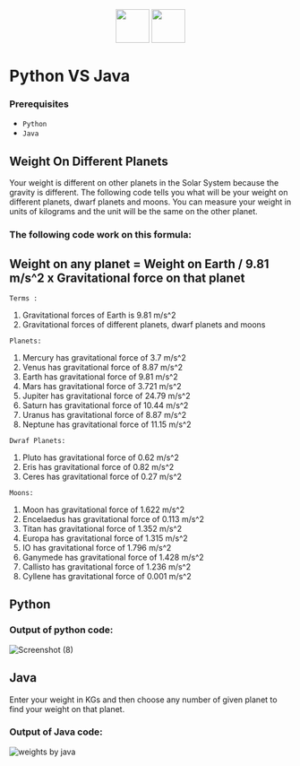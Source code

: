 <div align="center">
  <img height="60" src="https://user-images.githubusercontent.com/85709371/156916372-d8c1bbdd-5fe9-40d1-a250-5a1d4d454832.png">
  <img height="60" src="https://user-images.githubusercontent.com/85709371/156916388-f133f1a6-6b8a-4931-a609-775dddb402f4.png">
</div>

# Python VS Java

### Prerequisites
- `Python`
- `Java`

## Weight On Different Planets

Your weight is different on other planets in the Solar System because the gravity is different. The following code tells you what will be  your weight on different planets, dwarf planets and moons. You can measure your weight in units of kilograms and the unit will be the same on the other planet.

### The following code work on this formula:
 
## Weight on any planet = Weight on Earth / 9.81 m/s^2 x Gravitational force on that planet
 
`Terms :`
1. Gravitational forces of Earth is 9.81 m/s^2
2. Gravitational forces of different planets, dwarf planets and moons

`Planets:`

1. Mercury has gravitational force of 3.7 m/s^2
2. Venus has gravitational force of 8.87 m/s^2
3. Earth has gravitational force of 9.81 m/s^2
4. Mars has gravitational force of 3.721 m/s^2
5. Jupiter has gravitational force of 24.79 m/s^2
6. Saturn has gravitational force of 10.44 m/s^2
7. Uranus has gravitational force of 8.87 m/s^2
8. Neptune has gravitational force of 11.15 m/s^2

`Dwraf Planets:`

1. Pluto has gravitational force of 0.62 m/s^2
2. Eris has gravitational force of 0.82 m/s^2
3. Ceres has gravitational force of 0.27 m/s^2

`Moons:`

1. Moon has gravitational force of 1.622 m/s^2
2. Encelaedus has gravitational force of 0.113 m/s^2
3. Titan has gravitational force of 1.352 m/s^2
4. Europa has gravitational force of 1.315 m/s^2
5. IO has gravitational force of 1.796 m/s^2
6. Ganymede has gravitational force of 1.428 m/s^2
7. Callisto has gravitational force of 1.236 m/s^2
8. Cyllene has gravitational force of 0.001 m/s^2

## Python

### Output of python code:
![Screenshot (8)](https://user-images.githubusercontent.com/85709371/128569479-bae67cc3-461a-4c4e-a142-7bbe8faa671d.png)

## Java

Enter your weight in KGs and then choose any number of given planet to find your weight on that planet.

### Output of Java code:
![weights by java](https://user-images.githubusercontent.com/85709371/128603398-5243b4e4-d549-40ba-9556-59d0a1f74126.png)
